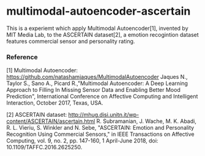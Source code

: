 # multimodal-autoencoder-ascertain
This is a experiemt which apply Multimodal Autoencoder[1], invented by MIT Media Lab, to the ASCERTAIN dataset[2], a emotion recogintion dataset features commercial sensor
and personality rating.

### Reference
[1] Multimodal Autoencoder: https://github.com/natashamjaques/MultimodalAutoencoder
Jaques N., Taylor S., Sano A., Picard R.,"Multimodal Autoencoder: A Deep Learning Approach to Filling In Missing Sensor Data and Enabling Better Mood Prediction", International Conference on Affective Computing and Intelligent Interaction, October 2017, Texas, USA.

[2] ASCERTAIN dataset: http://mhug.disi.unitn.it/wp-content/ASCERTAIN/ascertain.html
R. Subramanian, J. Wache, M. K. Abadi, R. L. Vieriu, S. Winkler and N. Sebe, "ASCERTAIN: Emotion and Personality Recognition Using Commercial Sensors," in IEEE Transactions on Affective Computing, vol. 9, no. 2, pp. 147-160, 1 April-June 2018, doi: 10.1109/TAFFC.2016.2625250.
